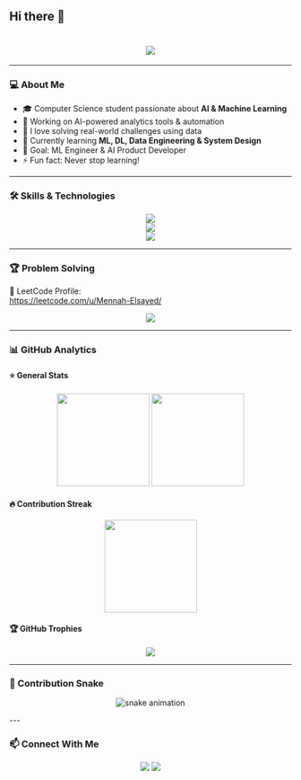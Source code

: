 ## Hi there 👋

<!--
**Mennah-Elsheikh/Mennah-Elsheikh** is a ✨ _special_ ✨ repository because its `README.md` (this file) appears on your GitHub profile.

Here are some ideas to get you started:

- 🔭 I’m currently working on ...
- 🌱 I’m currently learning ...
- 👯 I’m looking to collaborate on ...
- 🤔 I’m looking for help with ...
- 💬 Ask me about ...
- 📫 How to reach me: ...
- 😄 Pronouns: ...
- ⚡ Fun fact: ...
-->
<!-- Header Typing Animation -->
<h1 align="center">
  <img src="https://readme-typing-svg.herokuapp.com?font=Fira+Code&size=28&pause=1000&center=true&width=600&lines=Hi+%F0%9F%91%8B%2C+I'm+Mennah+Elsheikh;AI+%26+Data+Science+Enthusiast;Problem+Solver+%7C+Future+ML+Engineer">
</h1>

---

### 💻 About Me
- 🎓 Computer Science student passionate about **AI & Machine Learning**
- 🔭 Working on AI-powered analytics tools & automation
- 🧩 I love solving real-world challenges using data
- 🌱 Currently learning **ML, DL, Data Engineering & System Design**
- 🚀 Goal: ML Engineer & AI Product Developer
- ⚡ Fun fact: Never stop learning!

---

### 🛠️ Skills & Technologies
<p align="center">
<a><img src="https://skillicons.dev/icons?i=python,cpp,mysql,git,github,linux,vscode,C++&theme=dark"/></a><br>
<a><img src="https://skillicons.dev/icons?i=pytorch,tensorflow,sklearn,numpy,pandas&theme=dark"/></a><br>
<a><img src="https://skillicons.dev/icons?i=flask&theme=dark"/></a>
</p>

---

### 🏆 Problem Solving

🔗 LeetCode Profile:  
https://leetcode.com/u/Mennah-Elsayed/

<p align="center">
<a href="https://leetcode.com/u/Mennah-Elsayed/">
<img src="https://img.shields.io/badge/LeetCode-FFA116?logo=leetcode&logoColor=white"/>
</a>
</p>

---

### 📊 GitHub Analytics

#### ⭐️ General Stats
<p align="center">
<img src="https://github-readme-stats.vercel.app/api?username=Mennah-Elsheikh&show_icons=true&theme=tokyonight" height="165"/>
<img src="https://github-readme-stats.vercel.app/api/top-langs/?username=Mennah-Elsheikh&layout=compact&theme=tokyonight" height="165"/>
</p>

#### 🔥 Contribution Streak
<p align="center">
<img src="https://github-readme-streak-stats.herokuapp.com/?user=Mennah-Elsheikh&theme=tokyonight" height="165"/>
</p>

#### 🏆 GitHub Trophies
<p align="center">
<img src="https://github-profile-trophy.vercel.app/?username=Mennah-Elsheikh&theme=tokyonight&margin-w=8">
</p>

---

### 🐍 Contribution Snake
<p align="center">
  <img src="https://raw.githubusercontent.com/Mennah-Elsheikh/Mennah-Elsheikh/output/github-contribution-grid-snake.svg" alt="snake animation">
</p>
---

### 📫 Connect With Me
<p align="center">
<a href="https://www.linkedin.com/in/mennah-elsheikh-9a0385272/"><img src="https://img.shields.io/badge/LinkedIn-%230077B5.svg?logo=linkedin&logoColor=white"/></a>
<a href="mailto:mennahelsheikh@gmail.com"><img src="https://img.shields.io/badge/Email-D14836?logo=gmail&logoColor=white"/></a>
</p>

